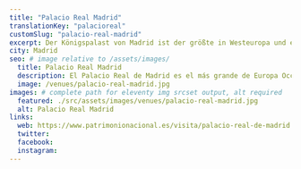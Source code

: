 ```yaml
---
title: "Palacio Real Madrid"
translationKey: "palacioreal"
customSlug: "palacio-real-madrid"
excerpt: Der Königspalast von Madrid ist der größte in Westeuropa und einer der größten der Welt. Auf mehr als 135.000 Quadratmetern und in 3.418 Zimmern ist er Zeuge der jahrhundertelangen spanischen Geschichte. Es ist eine der wenigen offiziellen Residenzen von Staatsoberhäuptern, die für die Öffentlichkeit zugänglich ist.
city: Madrid
seo: # image relative to /assets/images/
  title: Palacio Real Madrid
  description: El Palacio Real de Madrid es el más grande de Europa Occidental y uno de los más grandes del mundo.
  image: /venues/palacio-real-madrid.jpg
images: # complete path for eleventy img srcset output, alt required
  featured: ./src/assets/images/venues/palacio-real-madrid.jpg
  alt: Palacio Real Madrid
links:
  web: https://www.patrimonionacional.es/visita/palacio-real-de-madrid
  twitter:
  facebook:
  instagram:
---
```

